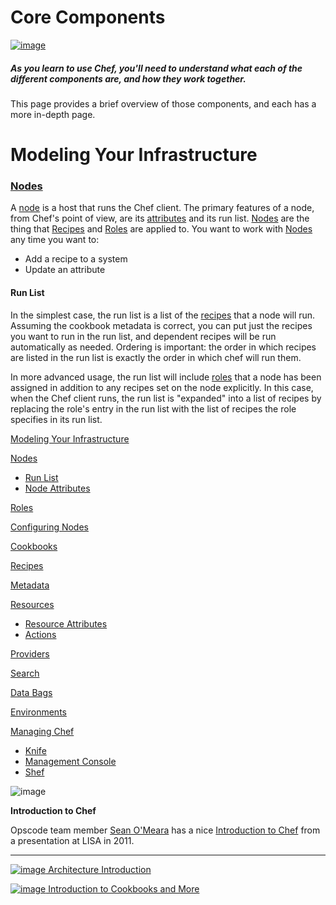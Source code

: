 Core Components
===============

  

[![image](../attachments/thumbnails/19923739/21463256)](http://wiki.opscode.com/download../attachments/19923739/basics.png)
  

##### As you learn to use Chef, you'll need to understand what each of the different components are, and how they work together.   
  
 This page provides a brief overview of those components, and each has a more in-depth page.

  

Modeling Your Infrastructure
============================

### [Nodes](Nodes.html "Nodes")

A [node](Nodes.html "Nodes") is a host that runs the Chef client. The
primary features of a node, from Chef's point of view, are its
[attributes](Attributes.html "Attributes") and its run list.
[Nodes](Nodes.html "Nodes") are the thing that
[Recipes](Recipes.html "Recipes") and [Roles](Roles.html "Roles") are
applied to. You want to work with [Nodes](Nodes.html "Nodes") any time
you want to:

-   Add a recipe to a system
-   Update an attribute

#### Run List

In the simplest case, the run list is a list of the
[recipes](Recipes.html "Recipes") that a node will run. Assuming the
cookbook metadata is correct, you can put just the recipes you want to
run in the run list, and dependent recipes will be run automatically as
needed. Ordering is important: the order in which recipes are listed in
the run list is exactly the order in which chef will run them.

In more advanced usage, the run list will include
[roles](Roles.html "Roles") that a node has been assigned in addition to
any recipes set on the node explicitly. In this case, when the Chef
client runs, the run list is "expanded" into a list of recipes by
replacing the role's entry in the run list with the list of recipes the
role specifies in its run list.

  

[Modeling Your
Infrastructure](#CoreComponents-ModelingYourInfrastructure)

[Nodes](#CoreComponents-Nodes)

-   [Run List](#CoreComponents-RunList)
-   [Node Attributes](#CoreComponents-NodeAttributesAttributes)

[Roles](#CoreComponents-Roles)

[Configuring Nodes](#CoreComponents-ConfiguringNodes)

[Cookbooks](#CoreComponents-Cookbooks)

[Recipes](#CoreComponents-Recipes)

[Metadata](#CoreComponents-Metadata)

[Resources](#CoreComponents-Resources)

-   [Resource Attributes](#CoreComponents-ResourceAttributes)
-   [Actions](#CoreComponents-Actions)

[Providers](#CoreComponents-Providers)

[Search](#CoreComponents-Search)

[Data Bags](#CoreComponents-DataBags)

[Environments](#CoreComponents-Environments)

[Managing Chef](#CoreComponents-ManagingChef)

-   [Knife](#CoreComponents-Knife)
-   [Management Console](#CoreComponents-ManagementConsole)
-   [Shef](#CoreComponents-Shef)

  

![image](images/icons/emoticons/information.gif)

**Introduction to Chef**  
  
 Opscode team member [Sean
O'Meara](http://community.opscode.com/users/someara) has a nice
[Introduction to
Chef](http://speakerdeck.com/u/someara/p/introduction-to-chef-lisa11)
from a presentation at LISA in 2011.   

* * * * *

[![image](../attachments/19923739/20840472.png) Architecture
Introduction](Architecture%20Introduction.html "Architecture Introduction")

[![image](../attachments/19923739/20840471.png) Introduction to
Cookbooks and
More](Introduction%20to%20Cookbooks%20and%20More.html "Introduction to Cookbooks and More")

  
  

  
